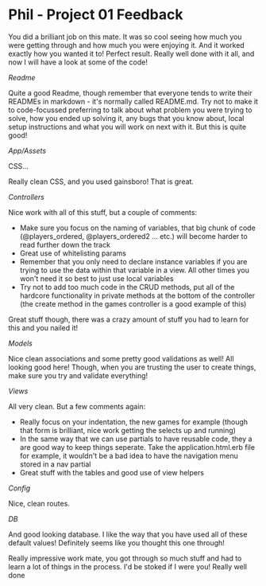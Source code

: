 # Phil - Project 01 Feedback

You did a brilliant job on this mate. It was so cool seeing how much you were getting through and how much you were enjoying it. And it worked exactly how you wanted it to!  Perfect result.  Really well done with it all, and now I will have a look at some of the code!

_Readme_

Quite a good Readme, though remember that everyone tends to write their READMEs in markdown - it's normally called README.md.  Try not to make it to code-focussed preferring to talk about what problem you were trying to solve, how you ended up solving it, any bugs that you know about, local setup instructions and what you will work on next with it. But this is quite good!

_App/Assets_

CSS...

Really clean CSS, and you used gainsboro!  That is great.

_Controllers_

Nice work with all of this stuff, but a couple of comments:

- Make sure you focus on the naming of variables, that big chunk of code (@players_ordered, @players_ordered2 ... etc.) will become harder to read further down the track
- Great use of whitelisting params
- Remember that you only need to declare instance variables if you are trying to use the data within that variable in a view. All other times you won't need it so best to just use local variables
- Try not to add too much code in the CRUD methods, put all of the hardcore functionality in private methods at the bottom of the controller (the create method in the games controller is a good example of this)

Great stuff though, there was a crazy amount of stuff you had to learn for this and you nailed it!

_Models_

Nice clean associations and some pretty good validations as well! All looking good here!  Though, when you are trusting the user to create things, make sure you try and validate everything!

_Views_

All very clean.  But a few comments again:

- Really focus on your indentation, the new games for example (though that form is brilliant, nice work getting the selects up and running)
- In the same way that we can use partials to have reusable code, they a are good way to keep things seperate. Take the application.html.erb file for example, it wouldn't be a bad idea to have the navigation menu stored in a nav partial
- Great stuff with the tables and good use of view helpers

_Config_

Nice, clean routes.

_DB_

And good looking database. I like the way that you have used all of these default values! Definitely seems like you thought this one through!



Really impressive work mate, you got through so much stuff and had to learn a lot of things in the process. I'd be stoked if I were you! Really well done